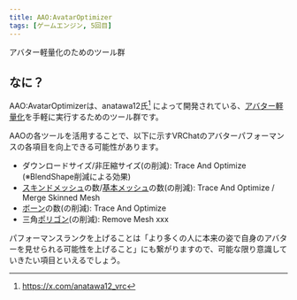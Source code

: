 ```yaml
---
title: AAO:AvatarOptimizer
tags: [ゲームエンジン, 5回目]
---
```


アバター軽量化のためのツール群

## なに？

AAO:AvatarOptimizerは、anatawa12氏[^1] によって開発されている、[アバター軽量化](/docs/索引/あ行/アバターの軽量化)を手軽に実行するためのツール群です。

AAOの各ツールを活用することで、以下に示すVRChatのアバターパフォーマンスの各項目を向上できる可能性があります。

- ダウンロードサイズ/非圧縮サイズ(の削減): Trace And Optimize (※BlendShape削減による効果)
- [スキンドメッシュ](/docs/索引/STU/SkinnedMeshRenderer)の数/[基本メッシュ](/docs/索引/MNO/MeshRenderer)の数(の削減): Trace And Optimize / Merge Skinned Mesh
- [ボーン](/docs/索引/ABC/Bone)の数(の削減): Trace And Optimize
- 三角[ポリゴン](/docs/索引/PQR/Polygon)(の削減): Remove Mesh xxx

パフォーマンスランクを上げることは「より多くの人に本来の姿で自身のアバターを見せられる可能性を上げること」にも繋がりますので、可能な限り意識していきたい項目といえるでしょう。

[^1]: https://x.com/anatawa12_vrc
